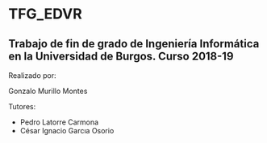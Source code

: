 # TFG_EDVR 
## Trabajo de fin de grado de Ingeniería Informática en la Universidad de Burgos. Curso 2018-19 

Realizado por:

Gonzalo Murillo Montes

Tutores:

+ Pedro Latorre Carmona
+ César Ignacio Garcıa Osorio
